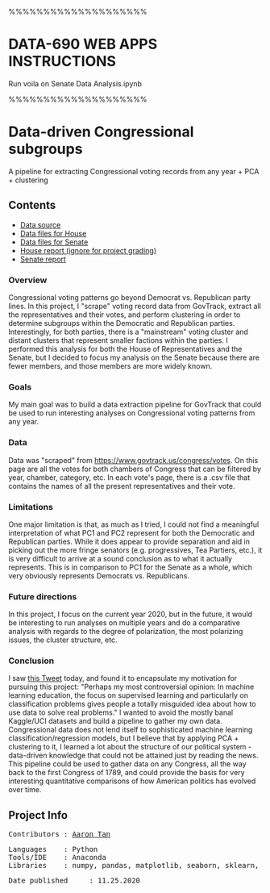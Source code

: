 %%%%%%%%%%%%%%%%%%%%

# DATA-690 WEB APPS INSTRUCTIONS
Run voila on Senate Data Analysis.ipynb

%%%%%%%%%%%%%%%%%%%%

# Data-driven Congressional subgroups
A pipeline for extracting Congressional voting records from any year + PCA + clustering

## Contents
* [Data source](https://www.govtrack.us/congress/votes)
* [Data files for House](data_house)
* [Data files for Senate](data_senate)
* [House report (ignore for project grading)](2020%20House.ipynb)
* [Senate report](2020%20Senate.ipynb)

### Overview
Congressional voting patterns go beyond Democrat vs. Republican party lines. In this project, I "scrape" voting record data from GovTrack, extract all the representatives and their votes, and perform clustering in order to determine subgroups within the Democratic and Republican parties. Interestingly, for both parties, there is a "mainstream" voting cluster and distant clusters that represent smaller factions within the parties. I performed this analysis for both the House of Representatives and the Senate, but I decided to focus my analysis on the Senate because there are fewer members, and those members are more widely known.
### Goals
My main goal was to build a data extraction pipeline for GovTrack that could be used to run interesting analyses on Congressional voting patterns from any year. 
### Data
Data was "scraped" from https://www.govtrack.us/congress/votes. On this page are all the votes for both chambers of Congress that can be filtered by year, chamber, category, etc. In each vote's page, there is a .csv file that contains the names of all the present representatives and their vote.
### Limitations
One major limitation is that, as much as I tried, I could not find a meaningful interpretation of what PC1 and PC2 represent for both the Democratic and Republican parties. While it does appear to provide separation and aid in picking out the more fringe senators (e.g. progressives, Tea Partiers, etc.), it is very difficult to arrive at a sound conclusion as to what it actually represents. This is in comparison to PC1 for the Senate as a whole, which very obviously represents Democrats vs. Republicans.
### Future directions
In this project, I focus on the current year 2020, but in the future, it would be interesting to run analyses on multiple years and do a comparative analysis with regards to the degree of polarization, the most polarizing issues, the cluster structure, etc.
### Conclusion
I saw [this Tweet](https://twitter.com/seanjtaylor/status/1331426161356808192) today, and found it to encapsulate my motivation for pursuing this project: "Perhaps my most controversial opinion: In machine learning education, the focus on supervised learning and particularly on classification problems gives people a totally misguided idea about how to use data to solve real problems." I wanted to avoid the mostly banal Kaggle/UCI datasets and build a pipeline to gather my own data. Congressional data does not lend itself to sophisticated machine learning classification/regression models, but I believe that by applying PCA + clustering to it, I learned a lot about the structure of our political system - data-driven knowledge that could not be attained just by reading the news. This pipeline could be used to gather data on any Congress, all the way back to the first Congress of 1789, and could provide the basis for very interesting quantitative comparisons of how American politics has evolved over time.

## Project Info
<pre>
Contributors : <a href=https://github.com/aarondzt>Aaron Tan</a>
</pre>

<pre>
Languages    : Python
Tools/IDE    : Anaconda
Libraries    : numpy, pandas, matplotlib, seaborn, sklearn, urllib.request, re, yellowbrick.cluster
</pre>

<pre>
Date published     : 11.25.2020
</pre>
